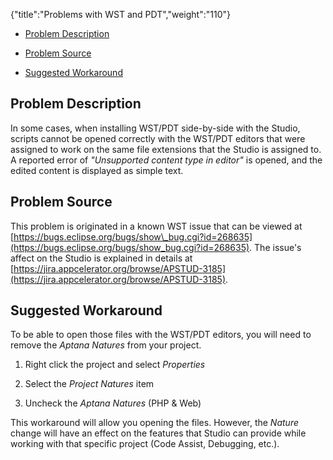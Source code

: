 {"title":"Problems with WST and PDT","weight":"110"}

* [Problem Description](#problem-description)

* [Problem Source](#problem-source)

* [Suggested Workaround](#suggested-workaround)

## Problem Description

In some cases, when installing WST/PDT side-by-side with the Studio, scripts cannot be opened correctly with the WST/PDT editors that were assigned to work on the same file extensions that the Studio is assigned to.
A reported error of _"Unsupported content type in editor"_ is opened, and the edited content is displayed as simple text.

## Problem Source

This problem is originated in a known WST issue that can be viewed at [https://bugs.eclipse.org/bugs/show\_bug.cgi?id=268635](https://bugs.eclipse.org/bugs/show_bug.cgi?id=268635). The issue's affect on the Studio is explained in details at [https://jira.appcelerator.org/browse/APSTUD-3185](https://jira.appcelerator.org/browse/APSTUD-3185).

## Suggested Workaround

To be able to open those files with the WST/PDT editors, you will need to remove the _Aptana Natures_ from your project.

1. Right click the project and select _Properties_

2. Select the _Project Natures_ item

3. Uncheck the _Aptana Natures_ (PHP & Web)

This workaround will allow you opening the files. However, the _Nature_ change will have an effect on the features that Studio can provide while working with that specific project (Code Assist, Debugging, etc.).
